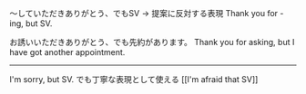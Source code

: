 ～していただきありがとう、でもSV → 提案に反対する表現
Thank you for -ing, but SV.

お誘いいただきありがとう、でも先約があります。
Thank you for asking, but I have got another appointment.

---

I'm sorry, but SV. でも丁寧な表現として使える
[[I'm afraid that SV]] 